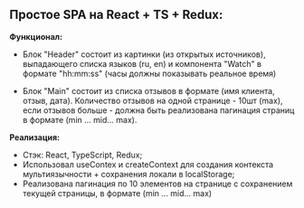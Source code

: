 ## Простое SPA на React + TS + Redux:

**Функционал:**

 - Блок "Header" состоит из картинки (из открытых источников), выпадающего списка языков (ru, en) и компонента "Watch" в формате "hh:mm:ss" (часы должны показывать реальное время)

 - Блок "Main" состоит из списка отзывов в формате (имя клиента, отзыв, дата). Количество отзывов на одной странице - 10шт (max), если отзывов больше - должна быть реализована пагинация страниц в формате (min ... mid... max).

**Реализация:** 

 - Стэк: React, TypeScript, Redux;
 - Использовал useContex и createContext для создания контекста мультиязычности + сохранения локали в localStorage;
 - Реализована пагинация по 10 элементов на странице с сохранением текущей страницы, в формате (min ... mid... max)